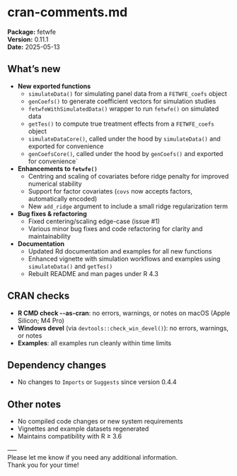 # cran-comments.md

**Package:** fetwfe  
**Version:** 0.11.1  
**Date:** 2025-05-13

## What’s new

- **New exported functions**  
  - `simulateData()` for simulating panel data from a `FETWFE_coefs` object  
  - `genCoefs()` to generate coefficient vectors for simulation studies  
  - `fetwfeWithSimulatedData()` wrapper to run `fetwfe()` on simulated data  
  - `getTes()` to compute true treatment effects from a `FETWFE_coefs` object
  - `simulateDataCore()`, called under the hood by `simulateData()` and exported for convenience
  - `genCoefsCore()`, called under the hood by `genCoefs()` and exported for convenience`
- **Enhancements to `fetwfe()`**  
  - Centring and scaling of covariates before ridge penalty for improved numerical stability  
  - Support for factor covariates (`covs` now accepts factors, automatically encoded)  
  - New `add_ridge` argument to include a small ridge regularization term  
- **Bug fixes & refactoring**  
  - Fixed centering/scaling edge-case (issue #1)  
  - Various minor bug fixes and code refactoring for clarity and maintainability  
- **Documentation**  
  - Updated Rd documentation and examples for all new functions  
  - Enhanced vignette with simulation workflows and examples using `simulateData()` and `getTes()`  
  - Rebuilt README and man pages under R 4.3

## CRAN checks

- **R CMD check --as-cran**: no errors, warnings, or notes on macOS (Apple Silicon; M4 Pro)
- **Windows devel** (via `devtools::check_win_devel()`): no errors, warnings, or notes
- **Examples**: all examples run cleanly within time limits

## Dependency changes

- No changes to `Imports` or `Suggests` since version 0.4.4

## Other notes

- No compiled code changes or new system requirements  
- Vignettes and example datasets regenerated  
- Maintains compatibility with R ≥ 3.6

–––  
Please let me know if you need any additional information.  
Thank you for your time!